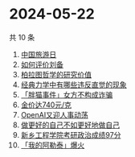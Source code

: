 # 2024-05-22

共 10 条

<!-- BEGIN ZHIHUSEARCH -->
<!-- 最后更新时间 Wed May 22 2024 05:09:41 GMT+0800 (China Standard Time) -->
1. [中国旅游日](https://www.zhihu.com/search?q=中国旅游日)
1. [如何评价刘备](https://www.zhihu.com/search?q=如何评价刘备)
1. [柏拉图哲学的研究价值](https://www.zhihu.com/search?q=柏拉图哲学的研究价值)
1. [经典力学中有哪些违反直觉的现象](https://www.zhihu.com/search?q=经典力学中有哪些违反直觉的现象)
1. [「胖猫事件」女方不构成诈骗](https://www.zhihu.com/search?q=「胖猫事件」女方不构成诈骗)
1. [金价达740元/克](https://www.zhihu.com/search?q=金价达740元/克)
1. [OpenAI又迎人事动荡](https://www.zhihu.com/search?q=OpenAI又迎人事动荡)
1. [做更好的自己不如更好地做自己](https://www.zhihu.com/search?q=做更好的自己不如更好地做自己)
1. [新乡工程学院考研政治成绩97分](https://www.zhihu.com/search?q=新乡工程学院考研政治成绩97分)
1. [「我的阿勒泰」爆火](https://www.zhihu.com/search?q=「我的阿勒泰」爆火)
<!-- END ZHIHUSEARCH -->
